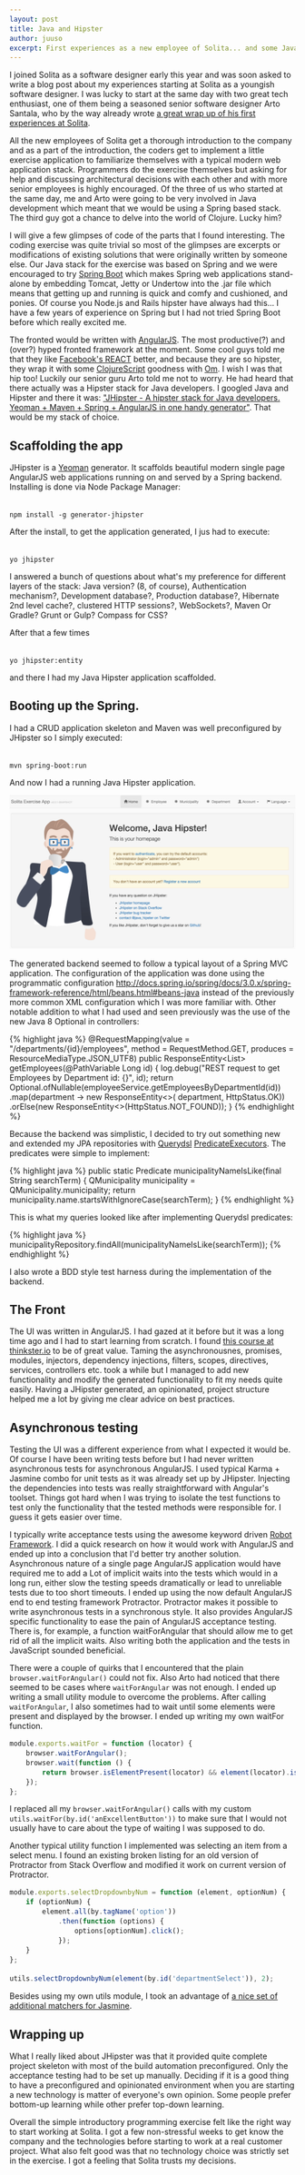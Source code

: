 ```yaml
---
layout: post
title: Java and Hipster
author: juuso
excerpt: First experiences as a new employee of Solita... and some Java Hipsterism
---
```


I joined Solita as a software designer early this year and was soon asked to write a blog post about my experiences starting at Solita as a youngish software designer. I was lucky to start at the same day with two great tech enthusiast, one of them being a seasoned senior software designer Arto Santala, who by the way already wrote [a great wrap up of his first experiences at Solita](http://dev.solita.fi/2015/02/16/microservices.html).

All the new employees of Solita get a thorough introduction to the company and as a part of the introduction, the coders get to implement a little exercise application to familiarize themselves with a typical modern web application stack. Programmers do the exercise themselves but asking for help and discussing architectural decisions with each other and with more senior employees is highly encouraged. Of the three of us who started at the same day, me and Arto were going to be very involved in Java development which meant that we would be using a Spring based stack. The third guy got a chance to delve into the world of Clojure. Lucky him?

I will give a few glimpses of code of the parts that I found interesting. The coding exercise was quite trivial so most of the glimpses are excerpts or modifications of existing solutions that were originally written by someone else. Our Java stack for the exercise was based on Spring and we were encouraged to try [Spring Boot](http://projects.spring.io/spring-boot/) which makes Spring web applications stand-alone by embedding Tomcat, Jetty or Undertow into the .jar file which means that getting up and running is quick and comfy and cushioned, and ponies. Of course you Node.js and Rails hipster have always had this... I have a few years of experience on Spring but I had not tried Spring Boot before which really excited me.

The fronted would be written with [AngularJS](https://angularjs.org). The most productive(?) and (over?) hyped fronted framework at the moment. Some cool guys told me that they like [Facebook's REACT](http://facebook.github.io/react/) better, and because they are so hipster, they wrap it with some [ClojureScript](https://github.com/clojure/clojurescript) goodness with [Om](https://github.com/omcljs/om). I wish I was that hip too! Luckily our senior guru Arto told me not to worry. He had heard that there actually was a Hipster stack for Java developers. I googled Java and Hipster and there it was: ["JHipster - A hipster stack for Java developers. Yeoman + Maven + Spring + AngularJS in one handy generator"](https://jhipster.github.io/). That would be my stack of choice.

## Scaffolding the app

JHipster is a [Yeoman](http://yeoman.io) generator. It scaffolds beautiful modern single page AngularJS web applications running on and served by a Spring backend. Installing is done via Node Package Manager:

<code>
npm install -g generator-jhipster
</code>

After the install, to get the application generated, I jus had to execute:

<code>
yo jhipster
</code>

I answered a bunch of questions about what's my preference for different layers of the stack: Java version? (8, of course), Authentication mechanism?, Development database?, Production database?, Hibernate 2nd level cache?, clustered HTTP sessions?, WebSockets?, Maven Or Gradle? Grunt or Gulp? Compass for CSS?

After that a few times

<code>
yo jhipster:entity
</code>

and there I had my Java Hipster application scaffolded.

## Booting up the Spring.

I had a CRUD application skeleton and Maven was well preconfigured by JHipster so I simply executed:

<code>
mvn spring-boot:run
</code>

And now I had a running Java Hipster application.

![Java Hipster](/img/java-and-hipster/hipapp.png)

The generated backend seemed to follow a typical layout of a Spring MVC application. The configuration of the application was done using the programmatic configuration http://docs.spring.io/spring/docs/3.0.x/spring-framework-reference/html/beans.html#beans-java instead of the previously more common XML configuration which I was more familiar with. Other notable addition to what I had used and seen previously was the use of the new Java 8 Optional in controllers:

{% highlight java %}
@RequestMapping(value = "/departments/{id}/employees",
        method = RequestMethod.GET,
        produces = ResourceMediaType.JSON_UTF8)
public ResponseEntity<List<Employee>> getEmployees(@PathVariable Long id) {
    log.debug("REST request to get Employees by Department id: {}", id);
    return Optional.ofNullable(employeeService.getEmployeesByDepartmentId(id))
            .map(department -> new ResponseEntity<>(
                    department, HttpStatus.OK))
            .orElse(new ResponseEntity<>(HttpStatus.NOT_FOUND));
}
{% endhighlight %}

Because the backend was simplistic, I decided to try out something new and extended my JPA repositories with [Querydsl](http://www.querydsl.com/) [PredicateExecutors]( http://www.petrikainulainen.net/programming/spring-framework/spring-data-jpa-tutorial-part-five-querydsl/). The predicates were simple to implement:

{% highlight java %}
public static Predicate municipalityNameIsLike(final String searchTerm) {
        QMunicipality municipality = QMunicipality.municipality;
        return municipality.name.startsWithIgnoreCase(searchTerm);
    }
{% endhighlight %}

This is what my queries looked like after implementing Querydsl predicates:

{% highlight java %}
municipalityRepository.findAll(municipalityNameIsLike(searchTerm));
{% endhighlight %}

I also wrote a BDD style test harness during the implementation of the backend.

## The Front

The UI was written in AngularJS. I had gazed at it before but it was a long time ago and I had to start learning from scratch. I found [this course at thinkster.io](https://thinkster.io/a-better-way-to-learn-angularjs/) to be of great value. Taming the asynchronousnes, promises, modules, injectors, dependency injections, filters, scopes, directives, services, controllers etc. took a while but I managed to add new functionality and modify the generated functionality to fit my needs quite easily. Having a JHipster generated, an opinionated, project structure helped me a lot by giving me clear advice on best practices.

## Asynchronous testing

Testing the UI was a different experience from what I expected it would be. Of course I have been writing tests before but I had never written asynchronous tests for asynchronous AngularJS. I used typical Karma + Jasmine combo for unit tests as it was already set up by JHipster. Injecting the dependencies into tests was really straightforward with Angular's toolset. Things got hard when I was trying to isolate the test functions to test only the functionality that the tested methods were responsible for. I guess it gets easier over time.

I typically write acceptance tests using the awesome keyword driven [Robot Framework](http://robotframework.org). I did a quick research on how it would work with AngularJS and ended up into a conclusion that I'd better try another solution. Asynchronous nature of a single page AngularJS application would have required me to add a Lot of implicit waits into the tests which would in a long run, either slow the testing speeds dramatically or lead to unreliable tests due to too short timeouts. I ended up using the now default AngularJS end to end testing framework Protractor. Protractor makes it possible to write asynchronous tests in a synchronous style. It also provides AngularJS specific functionality to ease the pain of AngularJS acceptance testing. There is, for example, a function waitForAngular that should allow me to get rid of all the implicit waits. Also writing both the application and the tests in JavaScript sounded beneficial.

There were a couple of quirks that I encountered that the plain `browser.waitForAngular()` could not fix. Also Arto had noticed that there seemed to be cases where `waitForAngular` was not enough. I ended up writing a small utility module to overcome the problems. After calling `waitForAngular`, I also sometimes had to wait until some elements were present and displayed by the browser. I ended up writing my own waitFor function.

```javascript
module.exports.waitFor = function (locator) {
    browser.waitForAngular();
    browser.wait(function () {
        return browser.isElementPresent(locator) && element(locator).isDisplayed();
    });
};

```

I replaced all my `browser.waitForAngular()` calls with my custom `utils.waitFor(by.id('anExcellentButton'))` to make sure that I would not usually have to care about the type of waiting I was supposed to do.

Another typical utility function I implemented was selecting an item from a select menu. I found an existing broken listing for an old version of Protractor from Stack Overflow and modified it work on current version of Protractor.

```javascript
module.exports.selectDropdownbyNum = function (element, optionNum) {
    if (optionNum) {
        element.all(by.tagName('option'))
            .then(function (options) {
                options[optionNum].click();
            });
    }
};

utils.selectDropdownbyNum(element(by.id('departmentSelect')), 2);
```

Besides using my own utils module, I took an advantage of [a nice set of additional matchers for Jasmine](https://github.com/JamieMason/Jasmine-Matchers).

## Wrapping up

What I really liked about JHipster was that it provided quite complete project skeleton with most of the build automation preconfigured. Only the acceptance testing had to be set up manually. Deciding if it is a good thing to have a preconfigured and opinionated environment when you are starting a new technology is matter of everyone's own opinion. Some people prefer bottom-up learning while other prefer top-down learning.

Overall the simple introductory programming exercise felt like the right way to start working at Solita. I got a few non-stressful weeks to get know the company and the technologies before starting to work at a real customer project. What also felt good was that no technology choice was strictly set in the exercise. I got a feeling that Solita trusts my decisions.
